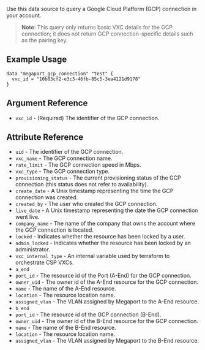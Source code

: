 Use this data source to query a Google Cloud Platform (GCP) connection in your account.

> **Note**: This query only returns basic VXC details for the GCP connection; it does not return
> GCP connection-specific details such as the pairing key.

## Example Usage
```
data "megaport_gcp_connection" "test" {
  vxc_id = "10b03cf2-e3c3-46fb-85c5-3ea4121d9178"
}
```

## Argument Reference

- `vxc_id` - (Required) The identifier of the GCP connection.

## Attribute Reference

- `uid` - The identifier of the GCP connection.
- `vxc_name` - The GCP connection name.
- `rate_limit` - The GCP connection speed in Mbps.
- `vxc_type` - The GCP connection type.
- `provisioning_status` - The current provisioning status of the GCP connection (this status does not refer to availability).
- `create_date` - A Unix timestamp representing the time the GCP connection was created.
- `created_by` - The user who created the GCP connection.
- `live_date` - A Unix timestamp representing the date the GCP connection went live.
- `company_name` - The name of the company that owns the account where the GCP connection is located.
- `locked` - Indicates whether the resource has been locked by a user.
- `admin_locked` - Indicates whether the resource has been locked by an administrator.
- `vxc_internal_type` - An internal variable used by terraform to orchestrate CSP VXCs.
- `a_end`
- `port_id` - The resource id of the Port (A-End) for the GCP connection.
- `owner_uid` - The owner id of the A-End resource for the GCP connection.
- `name` - The name of the A-End resource.
- `location` - The resource location name.
- `assigned_vlan` - The VLAN assigned by Megaport to the A-End resource.
- `b_end`
- `port_id` - The resource id of the GCP connection (B-End).
- `owner_uid` - The owner id of the B-End resource for the GCP connection.
- `name` - The name of the B-End resource.
- `location` - The resource location name.
- `assigned_vlan` - The VLAN assigned by Megaport to the B-End resource.
